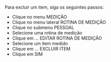 Para excluir um item, siga os seguintes passos:

* Clique no menu MEDIÇÃO
* Clique no menu lateral ROTINA DE MEDIÇÃO
* Clique no submenu PESSOAL
* Selecione uma rotina de medição
* Clique em ... EDITAR ROTINA DE MEDIÇÃO
* Selecione um item medido
* Clique em ... EXCLUIR ITEM
* Clique em SIM